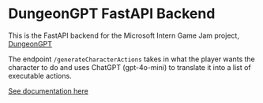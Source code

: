 # DungeonGPT FastAPI Backend

This is the FastAPI backend for the Microsoft Intern Game Jam project, [DungeonGPT](https://realcolossal.itch.io/dungeongpt)

The endpoint `/generateCharacterActions` takes in what the player wants the character to do and uses ChatGPT (gpt-4o-mini) to translate it into a list of executable actions.

[See documentation here](https://intern-game-jam-openai-ddddaahbfyd4epc6.eastus-01.azurewebsites.net/docs)

